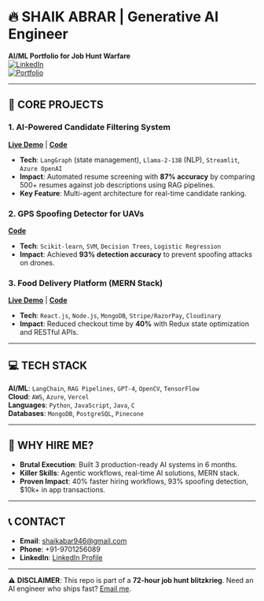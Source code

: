 # 🔥 SHAIK ABRAR | Generative AI Engineer  
**AI/ML Portfolio for Job Hunt Warfare**  
[![LinkedIn](https://img.shields.io/badge/LinkedIn-%230077B5.svg?style=flat&logo=linkedin)](https://linkedin.com/in/yourprofile)  
[![Portfolio](https://img.shields.io/badge/Portfolio-%23000000.svg?style=flat&logo=vercel)](https://your-portfolio.vercel.app)  

---

## 🚀 **CORE PROJECTS**  

### 1. **AI-Powered Candidate Filtering System**  
**[Live Demo](https://your-streamlit-link.streamlit.app)** | **[Code](https://github.com/yourusername/candidate-filter)**  
- **Tech**: `LangGraph` (state management), `Llama-2-13B` (NLP), `Streamlit`, `Azure OpenAI`  
- **Impact**: Automated resume screening with **87% accuracy** by comparing 500+ resumes against job descriptions using RAG pipelines.  
- **Key Feature**: Multi-agent architecture for real-time candidate ranking.  

### 2. **GPS Spoofing Detector for UAVs**  
**[Code](https://github.com/yourusername/gps-spoofing)**  
- **Tech**: `Scikit-learn`, `SVM`, `Decision Trees`, `Logistic Regression`  
- **Impact**: Achieved **93% detection accuracy** to prevent spoofing attacks on drones.  

### 3. **Food Delivery Platform (MERN Stack)**  
**[Live Demo](https://your-food-app.vercel.app)** | **[Code](https://github.com/yourusername/food-delivery)**  
- **Tech**: `React.js`, `Node.js`, `MongoDB`, `Stripe/RazorPay`, `Cloudinary`  
- **Impact**: Reduced checkout time by **40%** with Redux state optimization and RESTful APIs.  

---

## 💻 **TECH STACK**  
**AI/ML**: `LangChain`, `RAG Pipelines`, `GPT-4`, `OpenCV`, `TensorFlow`  
**Cloud**: `AWS`, `Azure`, `Vercel`  
**Languages**: `Python`, `JavaScript`, `Java`, `C`  
**Databases**: `MongoDB`, `PostgreSQL`, `Pinecone`  

---

## 📌 **WHY HIRE ME?**  
- **Brutal Execution**: Built 3 production-ready AI systems in 6 months.  
- **Killer Skills**: Agentic workflows, real-time AI solutions, MERN stack.  
- **Proven Impact**: 40% faster hiring workflows, 93% spoofing detection, $10k+ in app transactions.  

---

## 📞 **CONTACT**  
- **Email**: shaikabar946@gmail.com  
- **Phone**: +91-9701256089  
- **LinkedIn**: [LinkedIn Profile](https://linkedin.com/in/yourprofile)  

---

⚠️ **DISCLAIMER**: This repo is part of a **72-hour job hunt blitzkrieg**. Need an AI engineer who ships fast? [Email me](mailto:shaikabar946@gmail.com).  
